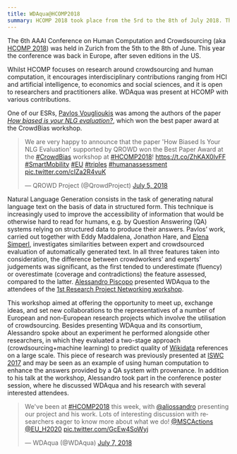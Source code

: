 ```yaml
---
title: WDAqua@HCOMP2018
summary: HCOMP 2018 took place from the 5rd to the 8th of July 2018. This post is an account of the contributions made by WDAqua.
---
```


The  6th AAAI Conference on Human Computation and Crowdsourcing (aka [HCOMP 2018](https://www.humancomputation.com/2018/index.html)) was held in Zurich from the 5th to the 8th of June. This year the conference was back in Europe, after seven editions in the US.

Whilst HCOMP focuses on research around crowdsourcing and human computation, it encourages interdisciplinary contributions ranging from HCI and artificial intelligence, to economics and social sciences, and it is open to researchers and practitioners alike. WDAqua was present at HCOMP with various contributions. 

 One of our ESRs, [Pavlos Vouglioukis](http://wdaqua.eu/students/pavlos-vougiouklis/) was among the authors of the paper [*How biased is your NLG
evaluation?*](https://www.alessandrochecco.info/static/CrowdBias2018_paper_8.pdf), which won the best paper award at the CrowdBias workshop.

<blockquote class="twitter-tweet tw-align-center" data-lang="en"><p lang="en" dir="ltr">We are very happy to announce that the paper &#39;How Biased Is Your NLG Evaluation&#39; supported by QROWD won the Best Paper Award at the <a href="https://twitter.com/hashtag/CrowdBias?src=hash&amp;ref_src=twsrc%5Etfw">#CrowdBias</a> workshop at <a href="https://twitter.com/hashtag/HCOMP2018?
src=hash&amp;ref_src=twsrc%5Etfw">#HCOMP2018</a>! <a href="https://t.co/ZhKAX0lvFF">https://t.co/ZhKAX0lvFF</a> <a href="https://twitter.com/hashtag/SmartMobility?src=hash&amp;ref_src=twsrc%5Etfw">#SmartMobility</a> <a href="https://twitter.com/hashtag/EU?src=hash&amp;ref_src=twsrc%5Etfw">#EU</a> <a href="https://twitter.com/hashtag/triples?src=hash&amp;ref_src=twsrc%5Etfw">#triples</a> <a href="https://twitter.com/hashtag/humanassessment?src=hash&amp;ref_src=twsrc%5Etfw">#humanassessment</a> <a href="https://t.co/cIZa2R4vuK">pic.twitter.com/cIZa2R4vuK</a></p>&mdash; QROWD Project (@QrowdProject) <a href="https://twitter.com/QrowdProject/status/1014856888737988608?ref_src=twsrc%5Etfw">July 5, 2018</a></blockquote>
<script async src="https://platform.twitter.com/widgets.js" charset="utf-8"></script>


 Natural Language Generation consists in the task of generating natural language text on the basis of data in structured form. This technique is increasingly used to improve the accessibility of information that would be otherwise hard to read for humans, e.g. by Question Answering (QA) systems relying on structured data to produce their answers. 
Pavlos’ work, carried out together with Eddy Maddalena, Jonathon Hare, and [Elena Simperl](http://wdaqua.eu/supervisors/elena-simperl/), investigates similarities between expert and crowdsourced evaluation of automatically generated text. In all three features taken into consideration, the difference between crowdworkers’ and experts’ judgements was significant, as the first tended to underestimate (fluency) or overestimate (coverage and contradictions) the feature assessed, compared to the latter.
[Alessandro Piscopo](http://wdaqua.eu/students/alessandro-piscopo/) presented WDAqua to the attendees of the [1st Research Project Networking workshop](https://hcompnetworking.wordpress.com/). 

This workshop aimed at offering the opportunity to meet up, exchange ideas, and set new collaborations to the representatives of a number of European and non-European research projects which involve the utilisation of crowdsourcing. Besides presenting WDAqua and its consortium, Alessandro spoke about an experiment he performed alongside other researchers, in which they evaluated a two-stage approach (crowdsourcing+machine learning) to predict quality of [Wikidata](https://www.wikidata.org/wiki/Wikidata:Main_Page) references on a large scale. This piece of research was previously presented at  [ISWC 2017](https://iswc2017.semanticweb.org/paper-71/) and may be seen as an example of using human computation to enhance the answers provided by a QA system with provenance. In addition to his talk at the workshop, Alessandro took part in the conference poster session, where he discussed WDAqua and his research with several interested attendees.

<blockquote class="twitter-tweet tw-align-center" data-lang="en"><p lang="en" dir="ltr">We&#39;ve been at <a href="https://twitter.com/hashtag/HCOMP2018?src=hash&amp;ref_src=twsrc%5Etfw">#HCOMP2018</a> this week, with <a href="https://twitter.com/aliossandro?ref_src=twsrc%5Etfw">@aliossandro</a> presenting our project and his work. Lots of interesting discussion with researchers eager to know more about what we do! <a href="https://twitter.com/MSCActions?ref_src=twsrc%5Etfw">@MSCActions</a> <a href="https://twitter.com/EU_H2020?ref_src=twsrc%5Etfw">@EU_H2020</a> <a href="https://t.co/GcEw4SoWyj">pic.twitter.com/GcEw4SoWyj</a></p>&mdash; WDAqua (@WDAqua) <a href="https://twitter.com/WDAqua/status/1015502460054536192?ref_src=twsrc%5Etfw">July 7, 2018</a></blockquote>
<script async src="https://platform.twitter.com/widgets.js" charset="utf-8"></script>
